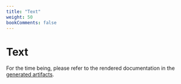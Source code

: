 ```yaml
---
title: "Text"
weight: 50
bookComments: false
---
```

# Text

For the time being, please refer to the rendered documentation in the [generated artifacts](https://gitlab.com/cable-robots/latex/-/jobs/artifacts/master/raw/dist/cablerobot-text.pdf?job=dist).
